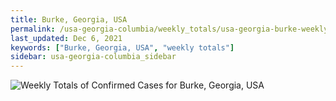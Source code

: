 ```yaml
---
title: Burke, Georgia, USA
permalink: /usa-georgia-columbia/weekly_totals/usa-georgia-burke-weekly_totals.html
last_updated: Dec 6, 2021
keywords: ["Burke, Georgia, USA", "weekly totals"]
sidebar: usa-georgia-columbia_sidebar
---
```


![Weekly Totals of Confirmed Cases for Burke, Georgia, USA](/covid_tracker/images/graphs/usa-georgia-burke-weekly_totals_graph.png)
